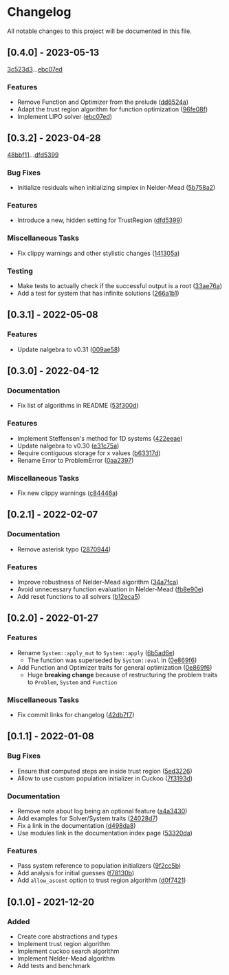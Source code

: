 # Changelog
All notable changes to this project will be documented in this file.

## [0.4.0] - 2023-05-13

[3c523d3](3c523d36da132643bda75ec7ac663782a1721b86)...[ebc07ed](ebc07ed09b39c4a0103b01d5e74920632453c1c7)

### Features

- Remove Function and Optimizer from the prelude ([dd6524a](../../commit/dd6524a3e18f6a4a1539134931e7d1f845c16d5e))
- Adapt the trust region algorithm for function optimization ([96fe08f](../../commit/96fe08f5c85b8535d6514e2ab3095820c1ca4686))
- Implement LIPO solver ([ebc07ed](../../commit/ebc07ed09b39c4a0103b01d5e74920632453c1c7))

## [0.3.2] - 2023-04-28

[48bbf11](48bbf11afd3237d0984755c74968920ce52c0cd9)...[dfd5399](dfd5399806e919598c452bf233153bcaea983ac2)

### Bug Fixes

- Initialize residuals when initializing simplex in Nelder-Mead ([5b758a2](../../commit/5b758a2979eb8fd9e52a067b5d9ea92ce985b0bf))

### Features

- Introduce a new, hidden setting for TrustRegion ([dfd5399](../../commit/dfd5399806e919598c452bf233153bcaea983ac2))

### Miscellaneous Tasks

- Fix clippy warnings and other stylistic changes ([141305a](../../commit/141305a5de990f04c07a0f764e7b34a902b4d347))

### Testing

- Make tests to actually check if the successful output is a root ([33ae76a](../../commit/33ae76a7fb741a88f21e8b9c35d87283ef351a9b))
- Add a test for system that has infinite solutions ([266a1b1](../../commit/266a1b17894002f48958df19eef5c94633d02e2d))

## [0.3.1] - 2022-05-08

### Features

- Update nalgebra to v0.31 ([009ae58](../../commit/009ae580e811ab192b6987e85a8a0ff0acca1493))

## [0.3.0] - 2022-04-12

### Documentation

- Fix list of algorithms in README ([53f300d](../../commit/53f300d3dc50fa4f19a682fecf3b30899ba6e939))

### Features

- Implement Steffensen's method for 1D systems ([422eeae](../../commit/422eeae025bc86cab61deb086b0ffaae83c1f393))
- Update nalgebra to v0.30 ([e31c75a](../../commit/e31c75ac2734a0a81d439dc5544798b02f2c1123))
- Require contiguous storage for x values ([b63317d](../../commit/b63317d7b02f84c8b6a63eb80cd5145e67b07322))
- Rename Error to ProblemError ([0aa2397](../../commit/0aa2397fb78fbf0ac606d3f28caf96d3bca683b3))

### Miscellaneous Tasks

- Fix new clippy warnings ([c84446a](../../commit/c84446ad273c556600ccc27417c0f78694bcc1ca))

## [0.2.1] - 2022-02-07

### Documentation

- Remove asterisk typo ([2870944](../../commit/2870944578dc605c7e0443acc9da8ee8e8b0850f))

### Features

- Improve robustness of Nelder-Mead algorithm ([34a7fca](../../commit/34a7fca846e2b18e09a6b182a54a23aeefa087f1))
- Avoid unnecessary function evaluation in Nelder-Mead ([fb8e90e](../../commit/fb8e90ea85bc6a9fd758f2e8513c139f65d794e4))
- Add reset functions to all solvers ([b12eca5](../../commit/b12eca5ae452038f5efb377a7523f720da9fcf85))

## [0.2.0] - 2022-01-27

### Features

- Rename `System::apply_mut` to `System::apply` ([6b5ad6e](../../commit/6b5ad6ec5e7b1e94c3dd8f511df5bfea01db916f))
  - The function was superseded by `System::eval` in ([0e869f6](../../commit/0e869f656852369ed47f23aff76f04d56d62620d))
- Add Function and Optimizer traits for general optimization ([0e869f6](../../commit/0e869f656852369ed47f23aff76f04d56d62620d))
  - Huge **breaking change** because of restructuring the problem traits to `Problem`, `System` and `Function`

### Miscellaneous Tasks

- Fix commit links for changelog ([42db7f7](../../commit/42db7f794fa232c1df057da3844a01e357e05431))

## [0.1.1] - 2022-01-08

### Bug Fixes

- Ensure that computed steps are inside trust region ([5ed3226](../../commit/5ed32266efe2fcf2e0e3b58335e3d00fe80e3310))
- Allow to use custom population initializer in Cuckoo ([7f3193d](../../commit/7f3193d4c092e1f7c2864c6bc2fb3590b3ebce58))

### Documentation

- Remove note about log being an optional feature ([a4a3430](../../commit/a4a3430a5ee0d30fceba3b9bcce8ff2265e7e109))
- Add examples for Solver/System traits ([24028d7](../../commit/24028d7b276ead14af4742176ab60f75bdb216b6))
- Fix a link in the documentation ([d498da8](../../commit/d498da80003bfda43512777d3c3b83a07d175396))
- Use modules link in the documentation index page ([53320da](../../commit/53320da28857197cec5e9d5a3fdd94bd6f778753))

### Features

- Pass system reference to population initializers ([9f2cc5b](../../commit/9f2cc5bc3ab7e111b21c9013cf9bf2df2f74a70f))
- Add analysis for initial guesses ([f78130b](../../commit/f78130b751024d334a0c1b90600283d537f2bc9e))
- Add `allow_ascent` option to trust region algorithm ([d0f7421](../../commit/d0f74211df8c45967db05fc2c95c35071bbeaf5a))

## [0.1.0] - 2021-12-20

### Added

- Create core abstractions and types
- Implement trust region algorithm
- Implement cuckoo search algorithm
- Implement Nelder-Mead algorithm
- Add tests and benchmark
